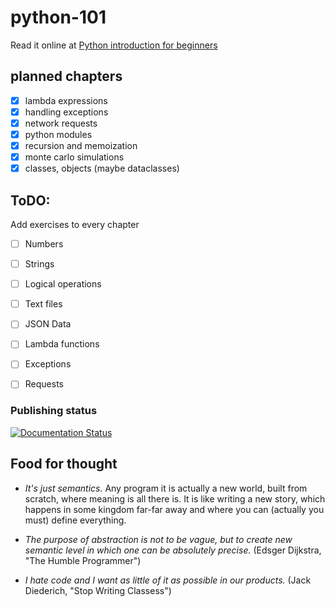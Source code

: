 # python-101

Read it online at
[Python introduction for beginners](https://python-1o1-tutorial.readthedocs.io/)

## planned chapters

- [x] lambda expressions
- [x] handling exceptions
- [x] network requests
- [x] python modules
- [x] recursion and memoization
- [x] monte carlo simulations
- [x] classes, objects (maybe dataclasses)

## ToDO:

Add exercises to every chapter
- [ ] Numbers
- [ ] Strings
- [ ] Logical operations
- [ ] Text files
- [ ] JSON Data
- [ ] Lambda functions
- [ ] Exceptions
- [ ] Requests


### Publishing status

[![Documentation Status](https://readthedocs.org/projects/python-1o1-tutorial/badge/?version=latest)](https://python-1o1-tutorial.readthedocs.io/?badge=latest)


## Food for thought

* _It's just semantics._ Any program it is actually a new world, built from
scratch, where meaning is all there is. It is like writing a new story, which
happens in some kingdom far-far away and where you can (actually you must)
define everything.

* _The purpose of abstraction is not to be vague, but to create new semantic
level in which one can be absolutely precise._ (Edsger Dijkstra, "The Humble
Programmer")

* _I hate code and I want as little of it as possible in our products._ (Jack
Diederich, "Stop Writing Classess")
